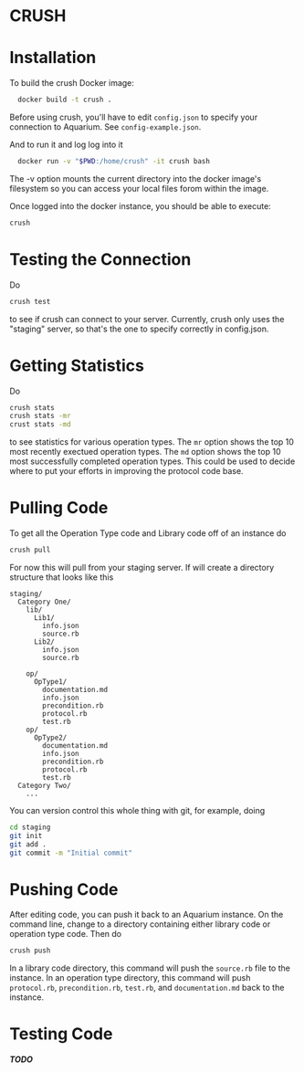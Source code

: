 CRUSH
=====

Installation
===

To build the crush Docker image:

```bash
  docker build -t crush .
```

Before using crush, you'll have to edit `config.json` to specify your connection to Aquarium. See `config-example.json`. 

And to run it and log log into it

```bash
  docker run -v "$PWD:/home/crush" -it crush bash
```

The -v option mounts the current directory into the docker image's filesystem so you can access your local files forom within the image. 

Once logged into the docker instance, you should be able to execute:

```bash
crush
```

Testing the Connection
===

Do

```bash
crush test
```

to see if crush can connect to your server. Currently, crush only uses the "staging" server, so that's the one to specify correctly in config.json.

Getting Statistics
===

Do

```bash
crush stats
crush stats -mr
crust stats -md
```

to see statistics for various operation types. The `mr` option shows the top 10 most recently exectued operation types. The `md` option shows the top 10 most successfully completed operation types. This could be used to decide where to put your efforts in improving the protocol code base.

Pulling Code
===

To get all the Operation Type code and Library code off of an instance do

```bash
crush pull
```

For now this will pull from your staging server. If will create a directory structure that looks like this

```
staging/
  Category One/
    lib/
      Lib1/
        info.json
        source.rb
      Lib2/
        info.json
        source.rb

    op/
      OpType1/
        documentation.md
        info.json
        precondition.rb
        protocol.rb
        test.rb
    op/
      OpType2/
        documentation.md
        info.json
        precondition.rb
        protocol.rb
        test.rb
  Category Two/
    ...
```

You can version control this whole thing with git, for example, doing

```bash
cd staging
git init
git add .
git commit -m "Initial commit"
```

Pushing Code
===

After editing code, you can push it back to an Aquarium instance. On the command line, change to a directory containing either library code or operation type code. Then do

```bash
crush push
```

In a library code directory, this command will push the `source.rb` file to the instance. In an operation type directory, this command will push `protocol.rb`, `precondition.rb`, `test.rb`, and `documentation.md` back to the instance. 

Testing Code
===

***TODO***